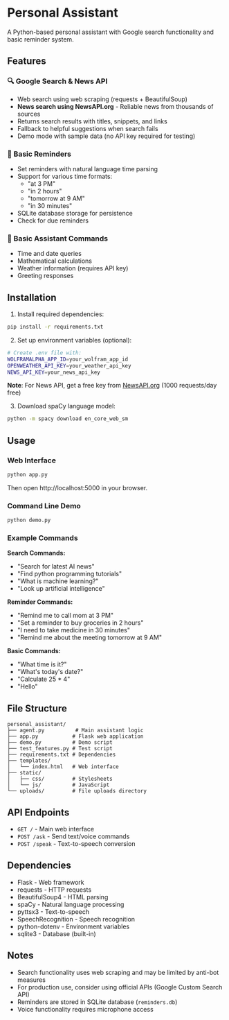 # Personal Assistant

A Python-based personal assistant with Google search functionality and basic reminder system.

## Features

### 🔍 Google Search & News API
- Web search using web scraping (requests + BeautifulSoup)
- **News search using NewsAPI.org** - Reliable news from thousands of sources
- Returns search results with titles, snippets, and links
- Fallback to helpful suggestions when search fails
- Demo mode with sample data (no API key required for testing)

### 🔔 Basic Reminders
- Set reminders with natural language time parsing
- Support for various time formats:
  - "at 3 PM"
  - "in 2 hours" 
  - "tomorrow at 9 AM"
  - "in 30 minutes"
- SQLite database storage for persistence
- Check for due reminders

### 🤖 Basic Assistant Commands
- Time and date queries
- Mathematical calculations
- Weather information (requires API key)
- Greeting responses

## Installation

1. Install required dependencies:
```bash
pip install -r requirements.txt
```

2. Set up environment variables (optional):
```bash
# Create .env file with:
WOLFRAMALPHA_APP_ID=your_wolfram_app_id
OPENWEATHER_API_KEY=your_weather_api_key
NEWS_API_KEY=your_news_api_key
```

**Note**: For News API, get a free key from [NewsAPI.org](https://newsapi.org/) (1000 requests/day free)

3. Download spaCy language model:
```bash
python -m spacy download en_core_web_sm
```

## Usage

### Web Interface
```bash
python app.py
```
Then open http://localhost:5000 in your browser.

### Command Line Demo
```bash
python demo.py
```

### Example Commands

**Search Commands:**
- "Search for latest AI news"
- "Find python programming tutorials"
- "What is machine learning?"
- "Look up artificial intelligence"

**Reminder Commands:**
- "Remind me to call mom at 3 PM"
- "Set a reminder to buy groceries in 2 hours"
- "I need to take medicine in 30 minutes"
- "Remind me about the meeting tomorrow at 9 AM"

**Basic Commands:**
- "What time is it?"
- "What's today's date?"
- "Calculate 25 * 4"
- "Hello"

## File Structure

```
personal_assistant/
├── agent.py          # Main assistant logic
├── app.py           # Flask web application
├── demo.py          # Demo script
├── test_features.py # Test script
├── requirements.txt # Dependencies
├── templates/
│   └── index.html   # Web interface
├── static/
│   ├── css/         # Stylesheets
│   └── js/          # JavaScript
└── uploads/         # File uploads directory
```

## API Endpoints

- `GET /` - Main web interface
- `POST /ask` - Send text/voice commands
- `POST /speak` - Text-to-speech conversion

## Dependencies

- Flask - Web framework
- requests - HTTP requests
- BeautifulSoup4 - HTML parsing
- spaCy - Natural language processing
- pyttsx3 - Text-to-speech
- SpeechRecognition - Speech recognition
- python-dotenv - Environment variables
- sqlite3 - Database (built-in)

## Notes

- Search functionality uses web scraping and may be limited by anti-bot measures
- For production use, consider using official APIs (Google Custom Search API)
- Reminders are stored in SQLite database (`reminders.db`)
- Voice functionality requires microphone access
